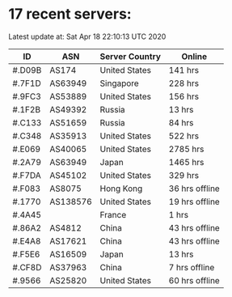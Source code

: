 # 17 recent servers:

Latest update at: Sat Apr 18 22:10:13 UTC 2020

| ID | ASN | Server Country | Online |
| -- | --- | -------------- | ------ |
| #.D09B | AS174 | United States | 141 hrs |
| #.7F1D | AS63949 | Singapore | 228 hrs |
| #.9FC3 | AS53889 | United States | 156 hrs |
| #.1F2B | AS49392 | Russia | 13 hrs |
| #.C133 | AS51659 | Russia | 84 hrs |
| #.C348 | AS35913 | United States | 522 hrs |
| #.E069 | AS40065 | United States | 2785 hrs |
| #.2A79 | AS63949 | Japan | 1465 hrs |
| #.F7DA | AS45102 | United States | 329 hrs |
| #.F083 | AS8075 | Hong Kong | 36 hrs offline |
| #.1770 | AS138576 | United States | 19 hrs offline |
| #.4A45 |  | France | 1 hrs |
| #.86A2 | AS4812 | China | 43 hrs offline |
| #.E4A8 | AS17621 | China | 43 hrs offline |
| #.F5E6 | AS16509 | Japan | 13 hrs |
| #.CF8D | AS37963 | China | 7 hrs offline |
| #.9566 | AS25820 | United States | 60 hrs offline |

